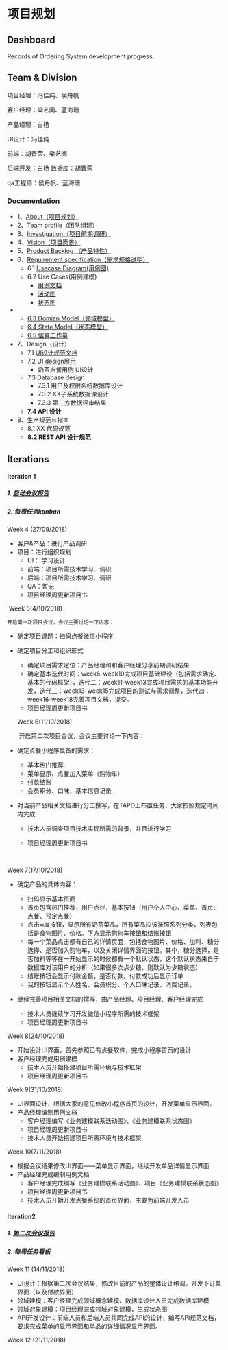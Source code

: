 # 项目规划

## Dashboard
Records of Ordering System development progress.

## Team & Division

项目经理：冯佳纯、侯舟帆

客户经理：梁艺阐、蓝海珊

产品经理：白杨

UI设计：冯佳纯

前端：胡晋荣、梁艺阐

后端开发：白杨
数据库：胡晋荣

qa工程师：侯舟帆、蓝海珊



### Documentation

- 1、[About（项目规划）]()
- 2、[Team profile（团队组建）](https://github.com/2018SystemAnalysis/Wechat-Odering-System/blob/master/documents/team_profile.md)
- 3、[Investigation（项目前期调研）](https://github.com/2018SystemAnalysis/Wechat-Odering-System/blob/master/documents/team_profile.md)
- 4、[Vision（项目愿景）]()
- 5、[Product Backlog （产品特性）]()
- 6、[Requirement specification（需求规格说明）]()
  - 6.1 [Usecase Diagram(用例图)](https://github.com/2018SystemAnalysis/Wechat-Odering-System/blob/master/documents/usecase.md)
  - 6.2 Use Cases(用例建模)
    - [用例文档](https://github.com/2018SystemAnalysis/Wechat-Odering-System/blob/master/documents/%E7%94%A8%E4%BE%8B%E6%96%87%E6%A1%A3.md)
    - [活动图](https://github.com/2018SystemAnalysis/Wechat-Odering-System/blob/master/documents/%E6%B4%BB%E5%8A%A8%E5%9B%BE.md)
    - [状态图](https://github.com/2018SystemAnalysis/Wechat-Odering-System/blob/master/documents/%E7%8A%B6%E6%80%81%E5%9B%BE.md)
- - [6.3 Domian Model（领域模型）](https://github.com/2018SystemAnalysis/Wechat-Odering-System/blob/master/documents/****.md)
  - [6.4 State Model（状态模型）](https://github.com/2018SystemAnalysis/Wechat-Odering-System/blob/master/documents/****.md)
  - [6.5 估算工作量](https://github.com/2018SystemAnalysis/Wechat-Odering-System/blob/master/documents/%E4%BC%B0%E7%AE%97%E5%B7%A5%E4%BD%9C%E9%87%8F.md)
- 7、Design（设计）
  - 7.1 [UI设计规范文档](https://github.com/2018SystemAnalysis/Wechat-Odering-System/blob/master/documents/UIBacklog.md)
  - 7.2 [UI design展示](https://github.com/2018SystemAnalysis/Wechat-Odering-System/blob/master/documents/UI-Design.md)
    - 奶茶点餐用例 UI设计
  - 7.3 Database design
    - 7.3.1 用户及权限系统数据库设计
    - 7.3.2 XX子系统数据课设计
    - 7.3.3 第三方数据评审结果
  - **7.4 API 设计**
- 8、生产规范与指南
  - 8.1 XX 代码规范
  - **8.2 REST API 设计规范**



## Iterations

#### Iteration 1

##### 1.  [启动会议报告](https://github.com/2018SystemAnalysis/Wechat-Odering-System/blob/master/meeting_records/Inception.md)

##### 2. 每周任务kanban
  Week 4 (27/09/2018)

- 客户&产品：进行产品调研
- 项目：进行组织规划
    - UI： 学习设计
    - 前端：项目所需技术学习、调研
    - 后端：项目所需技术学习、调研
    - QA：暂无
    - 项目经理周更新项目书




​    Week 5(4/10/2018)

  	开启第一次项目会议，会议主要讨论一下内容：

* 确定项目课题：扫码点餐微信小程序
* 确定项目分工和组织形式
    * 确定项目需求定位：产品经理和和客户经理分享前期调研结果
    * 确定基本迭代时间：week6-week10完成项目基础建设（包括需求确定、基本的代码框架），迭代二：week11-week13完成项目需求的基本功能开发，迭代三：week13-week15完成项目的测试与需求调整，迭代四：week16-week18完善项目文档，提交。
    * 项目经理周更新项目书




   Week 6(11/10/2018)

  ​	开启第二次项目会议，会议主要讨论一下内容：

*   确定点餐小程序具备的需求：

    * 基本热门推荐
    * 菜单显示、点餐加入菜单（购物车）
    * 付款结账
    * 会员积分、口味、基本信息记录

*   对当前产品相关文档进行分工撰写，在TAPD上布置任务，大家按照规定时间内完成

    * 技术人员调查项目技术实现所需的背景，并且进行学习

    * 项目经理周更新项目书

      ​


  Week 7(17/10/2018)

*   确定产品的具体内容：
    * 扫码显示基本页面
    * 首页包含热门推荐，用户点评，基本按钮（用户个人中心、菜单、首页、点餐、预定点餐）
    * 点击`点餐`按钮，显示所有奶茶菜品，所有菜品应该按照系列分类，列表包括是食物图片、价格。下方显示购物车按钮和结账按钮
    * 每一个菜品点击都有自己的详情页面，包括食物图片、价格、加料、糖分选择、是否加入购物车，以及关闭详情界面的按钮。其中，糖分选择，是否加料等等在一开始显示的时候都有一个默认状态，这个默认状态来自于数据库对该用户的分析（如果很多次点少糖，则默认为少糖状态）
    * 结账按钮会显示付款金额，是否付款。付款成功后显示订单
    * 我的按钮显示个人姓名、会员积分、个人口味记录、消费记录。

*   继续完善项目相关文档的撰写，由产品经理、项目经理、客户经理完成
    * 技术人员继续学习开发微信小程序所需的技术框架
    * 项目经理周更新项目书




  Week 8(24/10/2018)

* 开始设计UI界面，首先参照已有点餐软件，完成小程序首页的设计
* 客户经理完成用例建模
    * 技术人员开始搭建项目所需环境与技术框架
    * 项目经理周更新项目书




Week 9(31/10/2018)

* UI界面设计，根据大家的意见修改小程序首页的设计，开发菜单显示界面。
* 产品经理编制用例文档
    * 客户经理编写《业务建模联系活动图》、《业务建模联系状态图》
    * 项目经理周更新项目书
    * 技术人员开始搭建项目所需环境与技术框架


 

Week 10(7/11/2018)

* 根据会议结果修改UI界面——菜单显示界面，继续开发单品详情显示界面
* 产品经理完成编制用例文档
    * 客户经理完成编写《业务建模联系活动图》、项目《业务建模联系状态图》
    * 项目经理周更新项目书
    * 技术人员开始开发点餐系统的首页界面，主要为前端开发人员




#### Iteration2

##### 1. [第二次会议报告](https://github.com/2018SystemAnalysis/Wechat-Odering-System/tree/master/meeting_records/Inception2.md)

##### 2. 每周任务看板

   Week 11 (14/11/2018)

* UI设计：根据第二次会议结果，修改目前的产品的整体设计格调。开发下订单界面（以及付款界面）
* 领域建模：客户经理完成领域概念建模、数据库设计人员完成数据库建模
* 领域对象建模：项目经理完成领域对象建模，生成状态图
* API开发设计：前端人员和后端人员共同完成API的设计，编写API规范文档，要求完成菜单的显示界面和单品的详细情况显示界面。



 Week 12 (21/11/2018)
